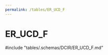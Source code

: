 ```yaml
---
permalink: /tables/ER_UCD_F
---
```

# ER_UCD_F

<!-- ATTENTION : Ne pas supprimer ou modifier la ligne ci-dessous -->
#include "tables/.schemas/DCIR/ER_UCD_F.md"
<!-- ATTENTION : Ne pas supprimer ou modifier la ligne ci-dessus -->
